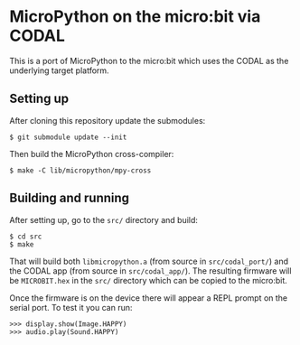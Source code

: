 MicroPython on the micro:bit via CODAL
======================================

This is a port of MicroPython to the micro:bit which uses the CODAL as the
underlying target platform.

Setting up
----------

After cloning this repository update the submodules:

    $ git submodule update --init

Then build the MicroPython cross-compiler:

    $ make -C lib/micropython/mpy-cross

Building and running
--------------------

After setting up, go to the `src/` directory and build:

    $ cd src
    $ make

That will build both `libmicropython.a` (from source in `src/codal_port/`) and
the CODAL app (from source in `src/codal_app/`).  The resulting firmware will be
`MICROBIT.hex` in the `src/` directory which can be copied to the micro:bit.

Once the firmware is on the device there will appear a REPL prompt on the serial
port.  To test it you can run:

    >>> display.show(Image.HAPPY)
    >>> audio.play(Sound.HAPPY)
